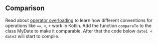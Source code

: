 ## Comparison

Read about [operator overloading](http://kotlinlang.org/docs/reference/operator-overloading.html)
to learn how different conventions for operations like `==`, `<`, `+` work in Kotlin.
Add the function `compareTo` to the class MyDate to make it comparable.
After that the code below `date1 < date2` will start to compile.

